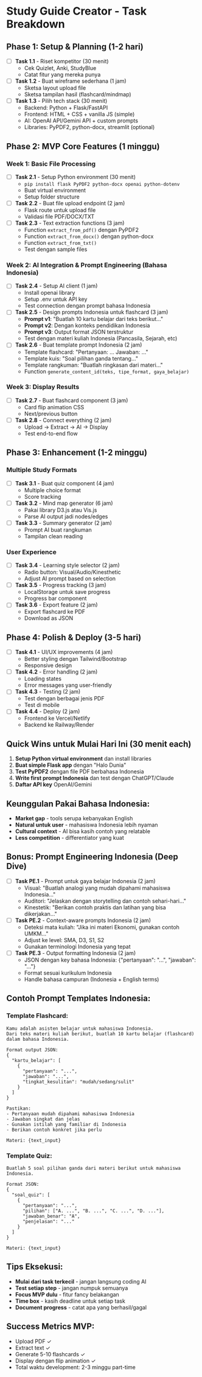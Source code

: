 # Study Guide Creator - Task Breakdown

## Phase 1: Setup & Planning (1-2 hari)
- [ ] **Task 1.1** - Riset kompetitor (30 menit)
  - Cek Quizlet, Anki, StudyBlue
  - Catat fitur yang mereka punya
- [ ] **Task 1.2** - Buat wireframe sederhana (1 jam)
  - Sketsa layout upload file
  - Sketsa tampilan hasil (flashcard/mindmap)
- [ ] **Task 1.3** - Pilih tech stack (30 menit)
  - Backend: Python + Flask/FastAPI
  - Frontend: HTML + CSS + vanilla JS (simple)
  - AI: OpenAI API/Gemini API + custom prompts
  - Libraries: PyPDF2, python-docx, streamlit (optional)

## Phase 2: MVP Core Features (1 minggu)

### Week 1: Basic File Processing
- [ ] **Task 2.1** - Setup Python environment (30 menit)
  - `pip install flask PyPDF2 python-docx openai python-dotenv`
  - Buat virtual environment
  - Setup folder structure
- [ ] **Task 2.2** - Buat file upload endpoint (2 jam)
  - Flask route untuk upload file
  - Validasi file PDF/DOCX/TXT
- [ ] **Task 2.3** - Text extraction functions (3 jam)
  - Function `extract_from_pdf()` dengan PyPDF2
  - Function `extract_from_docx()` dengan python-docx
  - Function `extract_from_txt()` 
  - Test dengan sample files

### Week 2: AI Integration & Prompt Engineering (Bahasa Indonesia)
- [ ] **Task 2.4** - Setup AI client (1 jam)
  - Install openai library
  - Setup .env untuk API key
  - Test connection dengan prompt bahasa Indonesia
- [ ] **Task 2.5** - Design prompts Indonesia untuk flashcard (3 jam)
  - **Prompt v1**: "Buatlah 10 kartu belajar dari teks berikut..."
  - **Prompt v2**: Dengan konteks pendidikan Indonesia
  - **Prompt v3**: Output format JSON terstruktur
  - Test dengan materi kuliah Indonesia (Pancasila, Sejarah, etc)
- [ ] **Task 2.6** - Buat template prompt Indonesia (2 jam)
  - Template flashcard: "Pertanyaan: ... Jawaban: ..."
  - Template kuis: "Soal pilihan ganda tentang..."
  - Template rangkuman: "Buatlah ringkasan dari materi..."
  - Function `generate_content_id(teks, tipe_format, gaya_belajar)`

### Week 3: Display Results
- [ ] **Task 2.7** - Buat flashcard component (3 jam)
  - Card flip animation CSS
  - Next/previous button
- [ ] **Task 2.8** - Connect everything (2 jam)
  - Upload → Extract → AI → Display
  - Test end-to-end flow

## Phase 3: Enhancement (1-2 minggu)

### Multiple Study Formats
- [ ] **Task 3.1** - Buat quiz component (4 jam)
  - Multiple choice format
  - Score tracking
- [ ] **Task 3.2** - Mind map generator (6 jam)
  - Pakai library D3.js atau Vis.js
  - Parse AI output jadi nodes/edges
- [ ] **Task 3.3** - Summary generator (2 jam)
  - Prompt AI buat rangkuman
  - Tampilan clean reading

### User Experience
- [ ] **Task 3.4** - Learning style selector (2 jam)
  - Radio button: Visual/Audio/Kinesthetic  
  - Adjust AI prompt based on selection
- [ ] **Task 3.5** - Progress tracking (3 jam)
  - LocalStorage untuk save progress
  - Progress bar component
- [ ] **Task 3.6** - Export feature (2 jam)
  - Export flashcard ke PDF
  - Download as JSON

## Phase 4: Polish & Deploy (3-5 hari)
- [ ] **Task 4.1** - UI/UX improvements (4 jam)
  - Better styling dengan Tailwind/Bootstrap
  - Responsive design
- [ ] **Task 4.2** - Error handling (2 jam)
  - Loading states
  - Error messages yang user-friendly
- [ ] **Task 4.3** - Testing (2 jam)
  - Test dengan berbagai jenis PDF
  - Test di mobile
- [ ] **Task 4.4** - Deploy (2 jam)
  - Frontend ke Vercel/Netlify
  - Backend ke Railway/Render

## Quick Wins untuk Mulai Hari Ini (30 menit each)
1. **Setup Python virtual environment** dan install libraries
2. **Buat simple Flask app** dengan "Halo Dunia"
3. **Test PyPDF2** dengan file PDF berbahasa Indonesia
4. **Write first prompt Indonesia** dan test dengan ChatGPT/Claude
5. **Daftar API key** OpenAI/Gemini

## Keunggulan Pakai Bahasa Indonesia:
- **Market gap** - tools serupa kebanyakan English
- **Natural untuk user** - mahasiswa Indonesia lebih nyaman
- **Cultural context** - AI bisa kasih contoh yang relatable
- **Less competition** - differentiator yang kuat

## Bonus: Prompt Engineering Indonesia (Deep Dive)
- [ ] **Task PE.1** - Prompt untuk gaya belajar Indonesia (2 jam)
  - Visual: "Buatlah analogi yang mudah dipahami mahasiswa Indonesia..."
  - Auditori: "Jelaskan dengan storytelling dan contoh sehari-hari..."
  - Kinestetik: "Berikan contoh praktis dan latihan yang bisa dikerjakan..."
- [ ] **Task PE.2** - Context-aware prompts Indonesia (2 jam)
  - Deteksi mata kuliah: "Jika ini materi Ekonomi, gunakan contoh UMKM..."
  - Adjust ke level: SMA, D3, S1, S2
  - Gunakan terminologi Indonesia yang tepat
- [ ] **Task PE.3** - Output formatting Indonesia (2 jam)
  - JSON dengan key bahasa Indonesia: {"pertanyaan": "...", "jawaban": "..."}
  - Format sesuai kurikulum Indonesia
  - Handle bahasa campuran (Indonesia + English terms)

## Contoh Prompt Templates Indonesia:

### Template Flashcard:
```
Kamu adalah asisten belajar untuk mahasiswa Indonesia. 
Dari teks materi kuliah berikut, buatlah 10 kartu belajar (flashcard) dalam bahasa Indonesia.

Format output JSON:
{
  "kartu_belajar": [
    {
      "pertanyaan": "...",
      "jawaban": "...",
      "tingkat_kesulitan": "mudah/sedang/sulit"
    }
  ]
}

Pastikan:
- Pertanyaan mudah dipahami mahasiswa Indonesia  
- Jawaban singkat dan jelas
- Gunakan istilah yang familiar di Indonesia
- Berikan contoh konkret jika perlu

Materi: {text_input}
```

### Template Quiz:
```
Buatlah 5 soal pilihan ganda dari materi berikut untuk mahasiswa Indonesia.

Format JSON:
{
  "soal_quiz": [
    {
      "pertanyaan": "...",
      "pilihan": ["A. ...", "B. ...", "C. ...", "D. ..."],
      "jawaban_benar": "A",
      "penjelasan": "..."
    }
  ]
}

Materi: {text_input}
```

## Tips Eksekusi:
- **Mulai dari task terkecil** - jangan langsung coding AI
- **Test setiap step** - jangan numpuk semuanya
- **Focus MVP dulu** - fitur fancy belakangan
- **Time box** - kasih deadline untuk setiap task
- **Document progress** - catat apa yang berhasil/gagal

## Success Metrics MVP:
- Upload PDF ✓
- Extract text ✓  
- Generate 5-10 flashcards ✓
- Display dengan flip animation ✓
- Total waktu development: 2-3 minggu part-time